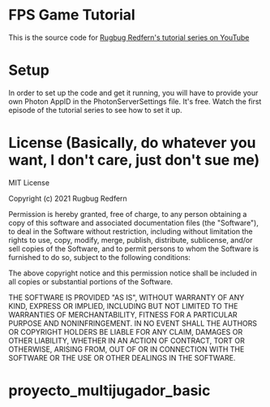 # FPS Game Tutorial
This is the source code for [Rugbug Redfern's tutorial series on YouTube](https://www.youtube.com/playlist?list=PLhsVv9Uw1WzjI8fEBjBQpTyXNZ6Yp1ZLw)
# Setup
In order to set up the code and get it running, you will have to provide your own Photon AppID in the PhotonServerSettings file. It's free. Watch the first episode of the tutorial series to see how to set it up.
# License (Basically, do whatever you want, I don't care, just don't sue me)
MIT License

Copyright (c) 2021 Rugbug Redfern

Permission is hereby granted, free of charge, to any person obtaining a copy
of this software and associated documentation files (the "Software"), to deal
in the Software without restriction, including without limitation the rights
to use, copy, modify, merge, publish, distribute, sublicense, and/or sell
copies of the Software, and to permit persons to whom the Software is
furnished to do so, subject to the following conditions:

The above copyright notice and this permission notice shall be included in all
copies or substantial portions of the Software.

THE SOFTWARE IS PROVIDED "AS IS", WITHOUT WARRANTY OF ANY KIND, EXPRESS OR
IMPLIED, INCLUDING BUT NOT LIMITED TO THE WARRANTIES OF MERCHANTABILITY,
FITNESS FOR A PARTICULAR PURPOSE AND NONINFRINGEMENT. IN NO EVENT SHALL THE
AUTHORS OR COPYRIGHT HOLDERS BE LIABLE FOR ANY CLAIM, DAMAGES OR OTHER
LIABILITY, WHETHER IN AN ACTION OF CONTRACT, TORT OR OTHERWISE, ARISING FROM,
OUT OF OR IN CONNECTION WITH THE SOFTWARE OR THE USE OR OTHER DEALINGS IN THE
SOFTWARE.
# proyecto_multijugador_basic
